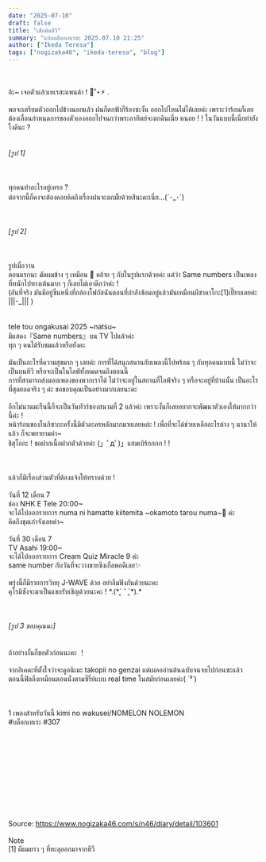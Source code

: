 ```yaml
---
date: "2025-07-10"
draft: false
title: "เด็กติดทีวี"
summary: "แปลบล็อกเทเรสะ 2025.07.10 21:25"
author: ["Ikeda Teresa"]
tags: ["nogizaka46", "ikeda-teresa", "blog"]
---
```


\
\
อ้ะ~ เจอตัวแล้วเทเรสะแพนด้า ! 👀˚⋆⚡︎ .\
\
พอจะเตรียมตัวออกไปข้างนอกแล้ว ฝนก็ตกฟ้าก็ร้องซะงั้น ออกไปไหนไม่ได้เลยค่ะ เพราะว่าร้อนก็เลยต้องเลื่อนกำหนดการของตัวเองออกไปจนกว่าพระอาทิตย์จะตกดินเนี่ย หนอย ! ! ในวันแบบนี้เนี่ยทำยังไงดีนะ ?\
\
\
_[รูป 1]_\
\
\
\
ทุกคนทำอะไรอยู่เหรอ ?\
ต่อจากนี้ก็คงจะต้องคอยคิดถึงเรื่องฝนจะตกมั้ยด้วยสินะคะเนี่ย...(´･\_･\`)\
\
\
\
_[รูป 2]_\
\
\
\
รูปเมื่อวาน\
ตอนแรกนะ มัดผมข้าง ๆ เหมือน 🦑 คล้าย ๆ กับในรูปแรกด้วยค่ะ แต่ว่า Same numbers เป็นเพลงที่หนักไปทางเต้นมาก ๆ ก็เลยไม่เอาดีกว่าค่ะ !\
(อันที่จริง มันมีอยู่ซีนหนึ่งที่กล้องโฟกัสฉันตอนที่กำลังซ้อมอยู่แล้วมันเหมือนผีซาดาโกะ[1]เปี๊ยบเลยค่ะ |||-_||| )\
\
\
tele tou ongakusai 2025 \~natsu\~\
มีแสดง『Same numbers』บน TV ไปแล้วค่ะ\
ทุก ๆ คนได้รับชมแล้วหรือยังคะ\
\
มันเป็นอะไรที่ความสุขมาก ๆ เลยค่ะ การที่ได้สนุกสนานกับเพลงนี้ไปพร้อม ๆ กับทุกคนแบบนี้ ไม่ว่าจะเป็นบนทีวี หรือจะเป็นในไลฟ์ทั้งหมดจนถึงตอนนี้\
การที่สามารถส่งมอบเพลงของพวกเราได้ ไม่ว่าจะอยู่ในสถานที่ไลฟ์จริง ๆ หรือจะอยู่ที่บ้านนั้น เป็นอะไรที่สุดยอดจริง ๆ ค่ะ ขอขอบคุณเป็นอย่างมากเลยนะคะ\
\
อีกไม่นานมะรืนนี้ก็จะเป็นวันทัวร์ของสนามที่ 2 แล้วค่ะ เพราะงั้นก็เลยอยากจะพัฒนาตัวเองให้มากกว่านี้ค่ะ !\
หน้าร้อนของโนกิซากะครั้งนี้มีตัวละครหลักมากมายเลยหล่ะ ! เพื่อที่จะได้ช่วยเหลืออะไรต่าง ๆ นานาให้แล้ว ก็จะพยายามค่า~\
ชิสุโอกะ ! ขอฝากเนื้อฝากตัวด้วยค่ะ (」ﾟдﾟ)」แฮมเบิร์กกกก ! !\
\
\
\
แล้วก็มีเรื่องส่วนตัวที่ต้องแจ้งให้ทราบด้วย !\
\
วันที่ 12 เดือน 7\
ช่อง NHK E Tele 20:00~\
จะได้ไปออกรายการ numa ni hamatte kiitemita \~okamoto tarou numa\~👀 ค่ะ\
คิดถึงชุดเก่าจังเลยค่า~\
\
วันที่ 30 เดือน 7\
TV Asahi 19:00~\
จะได้ไปออกรายการ Cream Quiz Miracle 9 ค่ะ\
same number กับวันที่จะวางขายซิงเกิ้ลพอดีเลย✨️\
\
พรุ่งนี้ก็มีรายการวิทยุ J-WAVE ด้วย อย่าลืมฟังกันด้วยนะคะ\
คุโรมิซังจะมาเป็นแขกรับเชิญด้วยนะคะ ! \*.(\*´͈ ˘ `͈\*).\*\
\
\
\
_[รูป 3 ขอบคุณนะ]_\
\
\
ถ้าอย่างงั้นก็ขอตัวก่อนนะคะ ！\
\
จากอิเคดะที่ตั้งใจว่าจะดูอนิเมะ takopii no genzai แต่เผลออ่านต้นฉบับจนจบไปก่อนซะแล้ว\
ตอนนี้ฟิลลิ่งเหมือนตอนนั่งตามซีรี่ย์แบบ real time ในสมัยก่อนเลยค่ะ(  ˙³˙)\
\
\
\
1 เพลงสำหรับวันนี้ kimi no wakusei/NOMELON NOLEMON\
\#บล็อกเทเระ \#307\
\
\
\
\
\
\
\
\
\
\
\
Source: <https://www.nogizaka46.com/s/n46/diary/detail/103601>\
\
Note\
[1] ผีผมยาว ๆ ที่ทะลุออกมาจากทีวี
